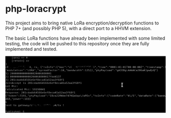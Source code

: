 # php-loracrypt

This project aims to bring native LoRa encryption/decryption functions to PHP 7+ (and possibly PHP 5), with a direct port to a HHVM extension.

The basic LoRa functions have already been implemented with some limited testing, the code will be pushed to this repository once they are fully implemented and tested.

![Test with php 7](https://github.com/thedjnK/php-loracrypt/raw/master/php_loracrypt_test.png)
